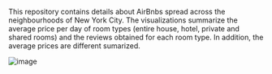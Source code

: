 This repository contains details about AirBnbs spread across the neighbourhoods of New York City. The visualizations summarize the average price per day of room types (entire house, hotel, private and shared rooms) and the reviews obtained for each room type. In addition, the average prices are different sumarized.

![image](https://github.com/Ilu27/Airbnb-Tableau-Dashboard/assets/145603001/91013b1d-d238-4704-8e14-cd8067078dc1)
